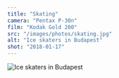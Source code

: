 ```yaml
---
title: "Skating"
camera: "Pentax P-30n"
film: "Kodak Gold 200"
src: "/images/photos/skating.jpg"
alt: "Ice skaters in Budapest"
shot: "2018-01-17"
---
```


<img src="/images/photos/skating.jpg" alt="Ice skaters in Budapest" >
